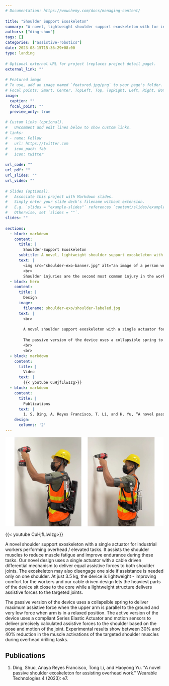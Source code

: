 ```yaml
---
# Documentation: https://wowchemy.com/docs/managing-content/

title: "Shoulder Support Exoskeleton"
summary: "A novel, lightweight shoulder support exoskeleton with for industrial workers who perform overhead tasks."
authors: ["ding-shuo"]
tags: []
categories: ["assistive-robotics"]
date: 2023-08-15T15:36:29+08:00
type: landing

# Optional external URL for project (replaces project detail page).
external_link: ""

# Featured image
# To use, add an image named `featured.jpg/png` to your page's folder.
# Focal points: Smart, Center, TopLeft, Top, TopRight, Left, Right, BottomLeft, Bottom, BottomRight.
image:
  caption: ""
  focal_point: ""
  preview_only: true

# Custom links (optional).
#   Uncomment and edit lines below to show custom links.
# links:
# - name: Follow
#   url: https://twitter.com
#   icon_pack: fab
#   icon: twitter

url_code: ""
url_pdf: ""
url_slides: ""
url_video: ""

# Slides (optional).
#   Associate this project with Markdown slides.
#   Simply enter your slide deck's filename without extension.
#   E.g. `slides = "example-slides"` references `content/slides/example-slides.md`.
#   Otherwise, set `slides = ""`.
slides: ""

sections:
  - block: markdown
    content:
      title: |
        Shoulder-Support Exoskeleton
      subtitle: A novel, lightweight shoulder support exoskeleton with for industrial workers who perform overhead tasks.
      text: |
        <img src="shoulder-exo-banner.jpg" alt="an image of a person wearing a back exoskeleton" title="Back Exoskeleton" width="100%">
        <br>
        Shoulder injuries are the second most common injury in the workplace. We have designed a back support exoskeleton that can reduce the risk of back injuries by reducing the peak muscle forces used when lifting and lowering heavy loads. Our unique design allows independent leg movement, wide range of motion, and balanced force to both sides of the body. The passive version uses a spring and and the active version a Series Elastic Actuator (SEA) to achieve compliant force control instead of position control. Sensor data collected from the use of the device to provide potentially useful information on productivity and worker wellbeing. Experimental results show that it reduces up to 50% of the peak muscle forces used when lifting a 25 kg load.
  - block: hero
    content:
      title: |
        Design
      image:
        filename: shoulder-exo/shoulder-labeled.jpg
      text: |
        <br>

        A novel shoulder support exoskeleton with a single actuator for industrial workers performing overhead / elevated tasks. It assists the shoulder muscles to reduce muscle fatigue and improve endurance during these tasks. Our novel design uses a single actuator with a cable driven differential mechanism to deliver equal assistive forces to both shoulder joints. The exoskeleton may also disengage one side if assistance is needed only on one shoulder. At just 3.5 kg, the device is lightweight - improving comfort for the workers and our cable driven design lets the heaviest parts of the device sit close to the core while a lightweight structure delivers assistive forces to the targeted joints.

        The passive version of the device uses a collapsible spring to deliver maximum assistive force when the upper arm is parallel to the ground and very low force when arm is in a relaxed position. The active version of the device uses a compliant Series Elastic Actuator and motion sensors to deliver precisely calculated assistive forces to the shoulder based on the pose and motion of the joint. Experimental results show between 30% and 40% reduction in the muscle activations of the targeted shoulder muscles during overhead drilling tasks.
        <br>
        <br>
  - block: markdown
    content:
      title: |
        Video
      text: |
        {{< youtube CuHjfLlwIzg>}}
  - block: markdown
    content:
      title: |
        Publications
      text: |
        1. S. Ding, A. Reyes Francisco, T. Li, and H. Yu, “A novel passive shoulder exoskeleton for assisting overhead work,” _Wearable Technologies_, vol. 4, p. e7, 2023.
    design:
      columns: '2'
---
```


![Shoulder Support Exoskeletons](shoulder-collage.jpg "Shoulder Support Exoskeletons Active (left) and Passive (right)")

{{< youtube CuHjfLlwIzg>}}

A novel shoulder support exoskeleton with a single actuator for industrial workers performing overhead / elevated tasks. It assists the shoulder muscles to reduce muscle fatigue and improve endurance during these tasks. Our novel design uses a single actuator with a cable driven differential mechanism to deliver equal assistive forces to both shoulder joints. The exoskeleton may also disengage one side if assistance is needed only on one shoulder. At just 3.5 kg, the device is lightweight - improving comfort for the workers and our cable driven design lets the heaviest parts of the device sit close to the core while a lightweight structure delivers assistive forces to the targeted joints.

The passive version of the device uses a collapsible spring to deliver maximum assistive force when the upper arm is parallel to the ground and very low force when arm is in a relaxed position. The active version of the device uses a compliant Series Elastic Actuator and motion sensors to deliver precisely calculated assistive forces to the shoulder based on the pose and motion of the joint. Experimental results show between 30% and 40% reduction in the muscle activations of the targeted shoulder muscles during overhead drilling tasks.

## Publications
1. Ding, Shuo, Anaya Reyes Francisco, Tong Li, and Haoyong Yu. "A novel passive shoulder exoskeleton for assisting overhead work." Wearable Technologies 4 (2023): e7.
